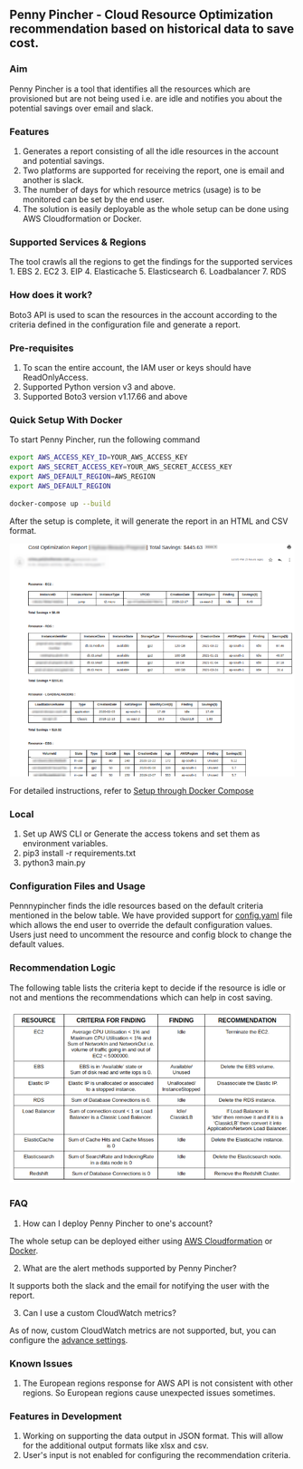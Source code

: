 ## Penny Pincher - Cloud Resource Optimization recommendation based on historical data to save cost.

### Aim 

Penny Pincher is a tool that identifies all the resources which are provisioned but are not being used i.e. are idle and notifies you about the potential savings over email and slack.

### Features

1. Generates a report consisting of all the idle resources in the account and potential savings.
2. Two platforms are supported for receiving the report, one is email and another is slack.
3. The number of days for which resource metrics (usage) is to be monitored can be set by the end user.
4. The solution is easily deployable as the whole setup can be done using AWS Cloudformation or Docker.

### Supported Services & Regions
 The tool crawls all the regions to get the findings for the supported services 
    1. EBS
    2. EC2
    3. EIP
    4. Elasticache
    5. Elasticsearch
    6. Loadbalancer
    7. RDS


### How does it work?
 Boto3 API is used to scan the resources in the account according to the criteria defined in the configuration file and generate a report. 


### Pre-requisites

1. To scan the entire account, the IAM user or keys should have ReadOnlyAccess.
2. Supported Python version v3 and above.
3. Supported Boto3 version v1.17.66 and above


### Quick Setup With Docker


To start Penny Pincher, run the following command
```bash
export AWS_ACCESS_KEY_ID=YOUR_AWS_ACCESS_KEY
export AWS_SECRET_ACCESS_KEY=YOUR_AWS_SECRET_ACCESS_KEY
export AWS_DEFAULT_REGION=AWS_REGION
export AWS_DEFAULT_REGION
```
```bash
docker-compose up --build
```
After the setup is complete, it will generate the report in an HTML and CSV format.
 

![Alt](/docs/images/main/sample_email_report.png)

For detailed instructions, refer to [Setup through Docker Compose](docs/setup_through_docker.md)

### Local

1. Set up AWS CLI or Generate the access tokens and set them as environment variables.
2. pip3 install -r requirements.txt
3. python3 main.py


### Configuration Files and Usage
Pennnypincher finds the idle resources based on the default criteria mentioned in the below table.
We have provided support for [config.yaml](https://github.com/tothenew/pennypincher/blob/release_1.0/config.yaml) file which allows the end user to override the default configuration values.
Users just need to uncomment the resource and config block to change the default values.


### Recommendation Logic

The following table lists the criteria kept to decide if the resource is idle or not and mentions the recommendations which can help in cost saving.

![Alt](/docs/images/main/recommendation_criteria.png)


### FAQ
1. How can I deploy Penny Pincher to one's account?

The whole setup can be deployed either using [AWS Cloudformation](docs/setup_through_cloudformation.md) or [Docker](docs/setup_through_docker.md).

2. What are the alert methods supported by Penny Pincher?

It supports both the slack and the email for notifying the user with the report.

3. Can I use a custom CloudWatch metrics?

As of now, custom CloudWatch metrics are not supported, but, you can configure the [advance settings](docs/advanced_settings.md).


### Known Issues
1. The European regions response for AWS API is not consistent with other regions. So European regions cause unexpected issues sometimes.

### Features in Development
1. Working on supporting the data output in JSON format. This will allow for the additional output formats like xlsx and csv.
2. User's input is not enabled for configuring the recommendation criteria.